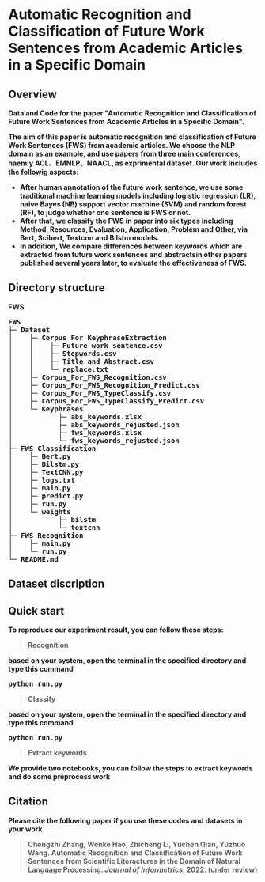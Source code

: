 # Automatic Recognition and Classification of Future Work Sentences from Academic Articles in a Specific Domain

## Overview
<b> Data and Code for the paper "Automatic Recognition and Classification of Future Work Sentences from Academic Articles in a Specific Domain".

The aim of this paper is automatic recognition and classification of Future Work Sentences (FWS) from academic articles. We choose the NLP domain as an example, and use papers from three main conferences, naemly ACL、EMNLP、NAACL, as exprimental dataset. Our work includes the followig aspects:
* After human annotation of the future work sentence, we use some traditional machine learning models including logistic regression (LR),  naive Bayes (NB)   support vector machine (SVM)  and random forest (RF), to judge whether one sentence is FWS or not.
* After that, we classify the FWS in paper into six types including Method, Resources, Evaluation, Application, Problem and Other, via Bert, Scibert, Textcnn and Bilstm models.
* In addition, We compare differences between keywords which are extracted from future work sentences and abstractsin other papers published several years later, to evaluate the effectiveness of FWS.

## Directory structure
FWS
<pre>
FWS
├─ Dataset
│    ├─ Corpus For KeyphraseExtraction
│    │    ├─ Future work sentence.csv
│    │    ├─ Stopwords.csv
│    │    ├─ Title and Abstract.csv
│    │    └─ replace.txt
│    ├─ Corpus_For_FWS_Recognition.csv
│    ├─ Corpus_For_FWS_Recognition_Predict.csv
│    ├─ Corpus_For_FWS_TypeClassify.csv
│    ├─ Corpus_For_FWS_TypeClassify_Predict.csv
│    └─ Keyphrases
│           ├─ abs_keywords.xlsx
│           ├─ abs_keywords_rejusted.json
│           ├─ fws_keywords.xlsx
│           └─ fws_keywords_rejusted.json
├─ FWS Classification
│    ├─ Bert.py
│    ├─ Bilstm.py
│    ├─ TextCNN.py
│    ├─ logs.txt
│    ├─ main.py
│    ├─ predict.py
│    ├─ run.py
│    └─ weights
│           ├─ bilstm
│           └─ textcnn
├─ FWS Recognition
│    ├─ main.py
│    └─ run.py
└─ README.md
</pre>

## Dataset discription

## Quick start
To reproduce our experiment result, you can follow these steps:

> Recognition 

based on your system, open the terminal in the specified directory and type this command
<pre>python run.py </pre>

> Classify

based on your system, open the terminal in the specified directory and type this command
<pre>python run.py</pre>

> Extract keywords

We provide two notebooks, you can follow the steps to extract keywords and do some preprocess work

## Citation
Please cite the following paper if you use these codes and datasets in your work.

> Chengzhi Zhang, Wenke Hao, Zhicheng Li, Yuchen Qian, Yuzhuo Wang. Automatic Recognition and Classification of Future Work Sentences from Scientific Literactures in the Domain of Natural Language Processing. *Journal of Informetrics*, 2022. (under review)
